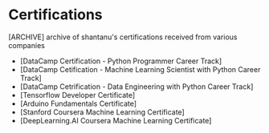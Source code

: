 # Certifications
[ARCHIVE] archive of shantanu's certifications received from various companies
- [DataCamp Certification - Python Programmer Career Track]
- [DataCamp Cetification - Machine Learning Scientist with Python Career Track]
- [DataCamp Cetrification - Data Engineering with Python Career Track]
- [Tensorflow Developer Certificate]
- [Arduino Fundamentals Certificate]
- [Stanford Coursera Machine Learning Certificate]
- [DeepLearning.AI Coursera Machine Learning Certificate]
